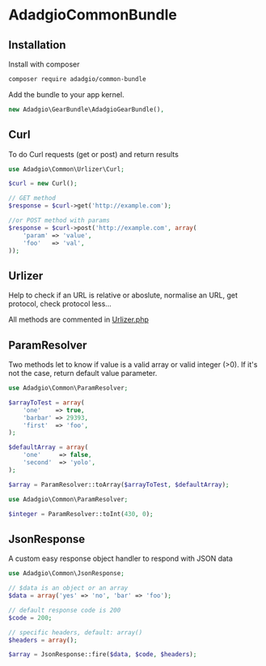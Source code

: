 # AdadgioCommonBundle

## Installation

Install with composer

```bash
composer require adadgio/common-bundle
```

Add the bundle to your app kernel.

```php
new Adadgio\GearBundle\AdadgioGearBundle(),
```

## Curl

To do Curl requests (get or post) and return results

```php
use Adadgio\Common\Urlizer\Curl;

$curl = new Curl();

// GET method
$response = $curl->get('http://example.com');

//or POST method with params
$response = $curl->post('http://example.com', array(
    'param' => 'value',
    'foo'   => 'val',
));

```

## Urlizer

Help to check if an URL is relative or aboslute, normalise an URL, get protocol, check protocol less...

All methods are commented in [Urlizer.php](Urlizer.php)


## ParamResolver

Two methods let to know if value is a valid array or valid integer (>0). If it's not the case, return default value parameter.

```php
use Adadgio\Common\ParamResolver;

$arrayToTest = array(
    'one'    => true,
    'barbar' => 29393,
    'first'  => 'foo',
);

$defaultArray = array(
    'one'     => false,
    'second'  => 'yolo',
);

$array = ParamResolver::toArray($arrayToTest, $defaultArray);
```

```php
use Adadgio\Common\ParamResolver;

$integer = ParamResolver::toInt(430, 0);
```

## JsonResponse

A custom easy response object handler to respond with JSON data

```php
use Adadgio\Common\JsonResponse;

// $data is an object or an array
$data = array('yes' => 'no', 'bar' => 'foo');

// default response code is 200
$code = 200;

// specific headers, default: array()
$headers = array();

$array = JsonResponse::fire($data, $code, $headers);
```
